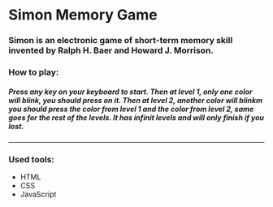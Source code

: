 # Simon Memory Game

### Simon is an electronic game of short-term memory skill invented by Ralph H. Baer and Howard J. Morrison.

### How to play: 
##### Press any key on your keyboard to start. Then at level 1, only one color will blink, you should press on it. Then at level 2, another color will blinkm you should press the color from level 1 and the color from level 2, same goes for the rest of the levels. It has infinit levels and will only finish if you lost.
---
### Used tools:
- HTML
- CSS
- JavaScript 